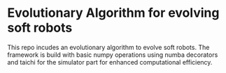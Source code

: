 # Evolutionary Algorithm for evolving soft robots
This repo incudes an evolutionary algorithm to evolve soft robots.
The framework is build with basic numpy operations using numba decorators and taichi for the simulator part for enhanced computational efficiency.


<!-- 
Non-geometric evolved robots
![GIF](human.gif)

Geometric evolved robots
![GIF](2x2.gif)
-->
